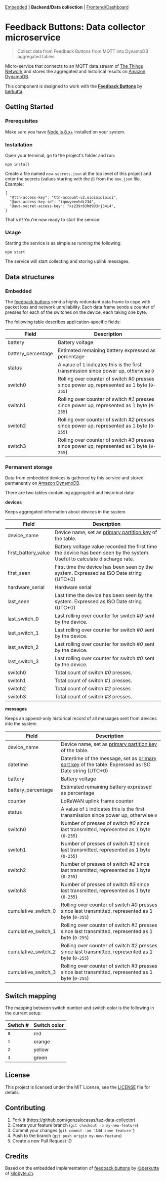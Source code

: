 [Embedded](https://github.com/berkutta/lora_happy_buttons_embedded/) | **Backend/Data collection** | [Frontend/Dashboard](https://github.com/gonzalocasas/taz-dashboard)

# Feedback Buttons: Data collector microservice

> Collect data from Feedback Buttons from MQTT into DynamoDB aggregated tables

Micro-service that connects to an MQTT data stream of [The Things Network](https://www.thethingsnetwork.org/) and stores the aggregated and historical results on [Amazon DynamoDB](https://aws.amazon.com/dynamodb/).

This component is designed to work with the **[Feedback Buttons](https://github.com/berkutta/lora_happy_buttons_embedded/)** by  [berkutta](https://github.com/berkutta/).

## Getting Started

### Prerequisites

Make sure you have [Node.js 8.x+](https://nodejs.org/en/) installed on your system.

### Installation

Open your terminal, go to the project's folder and run:

    npm install

Create a file named `now-secrets.json` at the top level of this project and enter the secrets  (values starting with the `@`) from the `now.json` file. Example:

    {
      "@ttn-access-key": "ttn-account-v2.oioioioioioi",
      "@aws-access-key-id": "iquwyeeuhdi234",
      "@aws-secret-access-key": "ks239r83hd903rj34i4",
    }

That's it! You're now ready to start the service.

### Usage

Starting the service is as simple as running the following:

    npm start

The service will start collecting and storing uplink messages.

## Data structures

### Embedded

The [feedback buttons](https://github.com/berkutta/lora_happy_buttons_embedded/) send a highly redundant data frame to cope with packet loss and network unreliability. Each data frame sends a counter of presses for each of the switches on the device, each taking one byte.

The following table describes application-specific fields:

| Field | Description |
| --- | --- |
| battery | Battery voltage |
| battery_percentage | Estimated remaining battery expressed as percentage |
| status | A value of `1` indicates this is the first transmission since power up, otherwise `0` |
| switch0 | Rolling over counter of switch *#0* presses since power up, represented as 1 byte (`0-255`) |
| switch1 | Rolling over counter of switch *#1* presses since power up, represented as 1 byte (`0-255`) |
| switch2 | Rolling over counter of switch *#2* presses since power up, represented as 1 byte (`0-255`) |
| switch3 | Rolling over counter of switch *#3* presses since power up, represented as 1 byte (`0-255`) |

### Permanent storage

Data from embedded devices is gathered by this service and stored permanently on [Amazon DynamoDB](https://aws.amazon.com/dynamodb/).

There are two tables containing aggregated and historical data:

**devices**

Keeps aggregated information about devices in the system.

| Field | Description |
| --- | --- |
| device_name | Device name, set as [primary partition key](http://docs.aws.amazon.com/amazondynamodb/latest/developerguide/HowItWorks.CoreComponents.html#HowItWorks.CoreComponents.PrimaryKey) of the table. |
| first_battery_value | Battery voltage value recorded the first time the device has been seen by the system. Useful to calculate discharge rate. |
| first_seen | First time the device has been seen by the system. Expressed as ISO Date string (UTC+0) |
| hardware_serial | Hardware serial |
| last_seen | Last time the device has been seen by the system. Expressed as ISO Date string (UTC+0) |
| last_switch_0 | Last rolling over counter for switch *#0* sent by the device. |
| last_switch_1 | Last rolling over counter for switch *#0* sent by the device. |
| last_switch_2 | Last rolling over counter for switch *#0* sent by the device. |
| last_switch_3 | Last rolling over counter for switch *#0* sent by the device. |
| switch0 | Total count of switch *#0* presses. |
| switch1 | Total count of switch *#1* presses. |
| switch2 | Total count of switch *#2* presses. |
| switch3 | Total count of switch *#3* presses. |

**messages**

Keeps an append-only historical record of all messages sent from devices into the system.

| Field | Description |
| --- | --- |
| device_name | Device name, set as [primary partition key](http://docs.aws.amazon.com/amazondynamodb/latest/developerguide/HowItWorks.CoreComponents.html#HowItWorks.CoreComponents.PrimaryKey) of the table. |
| datetime | Date/time of the message, set as [primary sort key](http://docs.aws.amazon.com/amazondynamodb/latest/developerguide/HowItWorks.CoreComponents.html#HowItWorks.CoreComponents.PrimaryKey) of the table. Expressed as ISO Date string (UTC+0) |
| battery | Battery voltage |
| battery_percentage | Estimated remaining battery expressed as percentage |
| counter | LoRaWAN uplink frame counter |
| status | A value of `1` indicates this is the first transmission since power up, otherwise `0` |
| switch0 | Number of presses of switch *#0* since last transmitted, represented as 1 byte (`0-255`) |
| switch1 | Number of presses of switch *#1* since last transmitted, represented as 1 byte (`0-255`) |
| switch2 | Number of presses of switch *#2* since last transmitted, represented as 1 byte (`0-255`) |
| switch3 | Number of presses of switch *#3* since last transmitted, represented as 1 byte (`0-255`) |
| cumulative_switch_0 | Rolling over counter of switch *#0* presses since last transmitted, represented as 1 byte (`0-255`) |
| cumulative_switch_1 | Rolling over counter of switch *#1* presses since last transmitted, represented as 1 byte (`0-255`) |
| cumulative_switch_2 | Rolling over counter of switch *#2* presses since last transmitted, represented as 1 byte (`0-255`) |
| cumulative_switch_3 | Rolling over counter of switch *#3* presses since last transmitted, represented as 1 byte (`0-255`) |

## Switch mapping

The mapping between switch number and switch color is the following in the current setup:

| Switch # | Switch color |
| --- | --- |
| `0` | red |
| `1` | orange |
| `2` | yellow |
| `3` | green |

## License

This project is licensed under the MIT License, see the [LICENSE](LICENSE) file for details.

## Contributing

1. Fork it (<https://github.com/gonzalocasas/taz-data-collector>)
2. Create your feature branch (`git checkout -b my-new-feature`)
3. Commit your changes (`git commit -am 'Add some feature'`)
4. Push to the branch (`git push origin my-new-feature`)
5. Create a new Pull Request :D

## Credits

Based on the embedded implementation of [feedback buttons](https://github.com/berkutta/lora_happy_buttons_embedded/) by  [@berkutta](https://github.com/berkutta/) of [kilobyte.ch](https://kilobyte.ch/).
